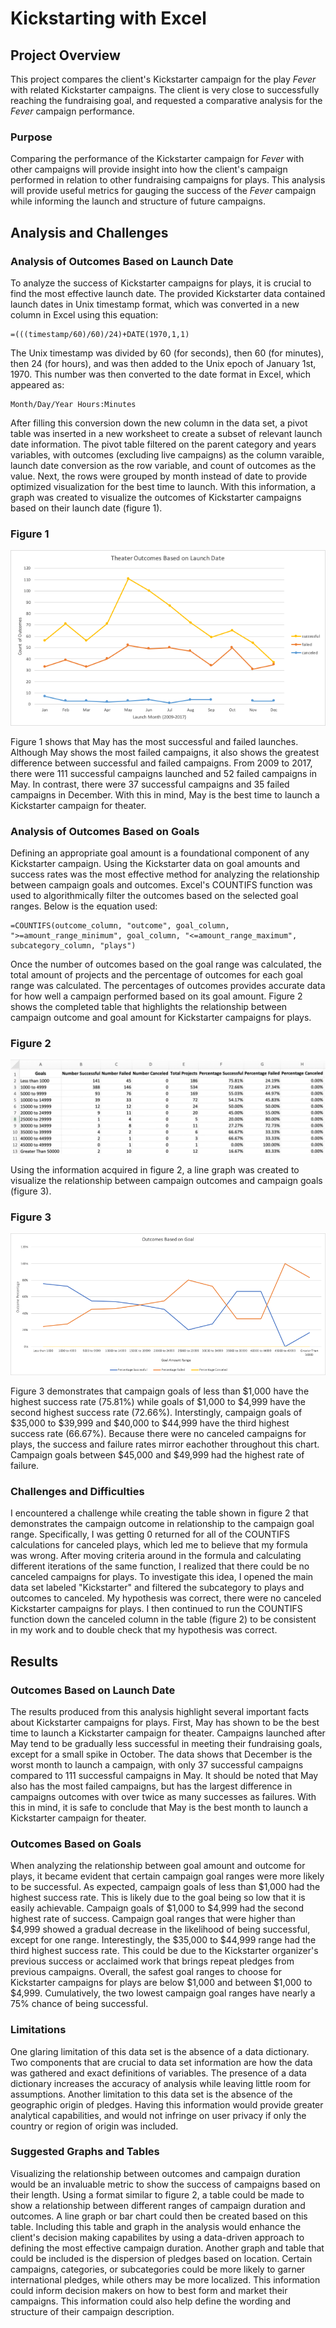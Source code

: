 # Kickstarting with Excel

## Project Overview
This project compares the client's Kickstarter campaign for the play *Fever* with related Kickstarter campaigns. The client is very close to successfully reaching the fundraising goal, and requested a comparative analysis for the *Fever* campaign performance.

### Purpose
Comparing the performance of the Kickstarter campaign for *Fever* with other campaigns will provide insight into how the client's campaign performed in relation to other fundraising campaigns for plays. This analysis will provide useful metrics for gauging the success of the *Fever* campaign while informing the launch and structure of future campaigns. 

## Analysis and Challenges

### Analysis of Outcomes Based on Launch Date
To analyze the success of Kickstarter campaigns for plays, it is crucial to find the most effective launch date. The provided Kickstarter data contained launch dates in Unix timestamp format, which was converted in a new column in Excel using this equation:
```
=(((timestamp/60)/60)/24)+DATE(1970,1,1)
```
The Unix timestamp was divided by 60 (for seconds), then 60 (for minutes), then 24 (for hours), and was then added to the Unix epoch of January 1st, 1970. This number was then converted to the date format in Excel, which appeared as:
```
Month/Day/Year Hours:Minutes
```
After filling this conversion down the new column in the data set, a pivot table was inserted in a new worksheet to create a subset of relevant launch date information. The pivot table filtered on the parent category and years variables, with outcomes (excluding live campaigns) as the column varaible, launch date conversion as the row variable, and count of outcomes as the value. Next, the rows were grouped by month instead of date to provide optimized visualization for the best time to launch. With this information, a graph was created to visualize the outcomes of Kickstarter campaigns based on their launch date (figure 1).

### Figure 1
![](Resources/Theater_Outcomes_vs_Launch.png)

Figure 1 shows that May has the most successful and failed launches. Although May shows the most failed campaigns, it also shows the greatest difference between successful and failed campaigns. From 2009 to 2017, there were 111 successful campaigns launched and 52 failed campaigns in May. In contrast, there were 37 successful campaigns and 35 failed campaigns in December. With this in mind, May is the best time to launch a Kickstarter campaign for theater. 

### Analysis of Outcomes Based on Goals
Defining an appropriate goal amount is a foundational component of any Kickstarter campaign. Using the Kickstarter data on goal amounts and success rates was the most effective method for analyzing the relationship between campaign goals and outcomes. Excel's COUNTIFS function was used to algorithmically filter the outcomes based on the selected goal ranges. Below is the equation used:
```
=COUNTIFS(outcome_column, "outcome", goal_column, ">=amount_range_minimum", goal_column, "<=amount_range_maximum", subcategory_column, "plays")
```
Once the number of outcomes based on the goal range was calculated, the total amount of projects and the percentage of outcomes for each goal range was calculated. The percentages of outcomes provides accurate data for how well a campaign performed based on its goal amount. Figure 2 shows the completed table that highlights the relationship between campaign outcome and goal amount for Kickstarter campaigns for plays. 

### Figure 2
![](Resources/Goal_Statistics_Table.png)

Using the information acquired in figure 2, a line graph was created to visualize the relationship between campaign outcomes and campaign goals (figure 3).

### Figure 3
![](Resources/Outcomes_vs_Goals.png)

Figure 3 demonstrates that campaign goals of less than $1,000 have the highest success rate (75.81%) while goals of $1,000 to $4,999 have the second highest success rate (72.66%). Interstingly, campaign goals of $35,000 to $39,999 and $40,000 to $44,999 have the third highest success rate (66.67%). Because there were no canceled campaigns for plays, the success and failure rates mirror eachother throughout this chart. Campaign goals between $45,000 and $49,999 had the highest rate of failure. 

### Challenges and Difficulties
I encountered a challenge while creating the table shown in figure 2 that demonstrates the campaign outcome in relationship to the campaign goal range. Specifically, I was getting 0 returned for all of the COUNTIFS calculations for canceled plays, which led me to believe that my formula was wrong. After moving criteria around in the formula and calculating different iterations of the same function, I realized that there could be no canceled campaigns for plays. To investigate this idea, I opened the main data set labeled "Kickstarter" and filtered the subcategory to plays and outcomes to canceled. My hypothesis was correct, there were no canceled Kickstarter campaigns for plays. I then continued to run the COUNTIFS function down the canceled column in the table (figure 2) to be consistent in my work and to double check that my hypothesis was correct. 

## Results

### Outcomes Based on Launch Date
The results produced from this analysis highlight several important facts about Kickstarter campaigns for plays. First, May has shown to be the best time to launch a Kickstarter campaign for theater. Campaigns launched after May tend to be gradually less successful in meeting their fundraising goals, except for a small spike in October. The data shows that December is the worst month to launch a campaign, with only 37 successful campaigns compared to 111 successful campaigns in May. It should be noted that May also has the most failed campaigns, but has the largest difference in campaigns outcomes with over twice as many successes as failures. With this in mind, it is safe to conclude that May is the best month to launch a Kickstarter campaign for theater. 

### Outcomes Based on Goals
When analyzing the relationship between goal amount and outcome for plays, it became evident that certain campaign goal ranges were more likely to be successful. As expected, campaign goals of less than $1,000 had the highest success rate. This is likely due to the goal being so low that it is easily achievable. Campaign goals of $1,000 to $4,999 had the second highest rate of success. Campaign goal ranges that were higher than $4,999 showed a gradual decrease in the likelihood of being successful, except for one range. Interestingly, the $35,000 to $44,999 range had the third highest success rate. This could be due to the Kickstarter organizer's previous success or acclaimed work that brings repeat pledges from previous campaigns. Overall, the safest goal ranges to choose for Kickstarter campaigns for plays are below $1,000 and between $1,000 to $4,999. Cumulatively, the two lowest campaign goal ranges have nearly a 75% chance of being successful. 

### Limitations
One glaring limitation of this data set is the absence of a data dictionary. Two components that are crucial to data set information are how the data was gathered and exact definitions of variables. The presence of a data dictionary increases the accuracy of analysis while leaving little room for assumptions. Another limitation to this data set is the absence of the geographic origin of pledges. Having this information would provide greater analytical capabilities, and would not infringe on user privacy if only the country or region of origin was included. 

### Suggested Graphs and Tables
Visualizing the relationship between outcomes and campaign duration would be an invaluable metric to show the success of campaigns based on their length. Using a format similar to figure 2, a table could be made to show a relationship between different ranges of campaign duration and outcomes. A line graph or bar chart could then be created based on this table. Including this table and graph in the analysis would enhance the client's decision making capabilites by using a data-driven approach to defining the most effective campaign duration. Another graph and table that could be included is the dispersion of pledges based on location. Certain campaigns, categories, or subcategories could be more likely to garner international pledges, while others may be more localized. This information could inform decision makers on how to best form and market their campaigns. This information could also help define the wording and structure of their campaign description. 

